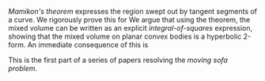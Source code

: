 _Mamikon's theorem_ expresses the region swept out by tangent segments of a curve. We rigorously prove this for  We argue that using the theorem, the mixed volume can be written as an explicit _integral-of-squares_ expression, showing that the mixed volume on planar convex bodies is a hyperbolic 2-form. An immediate consequence of this is 

This is the first part of a series of papers resolving the _moving sofa problem_.